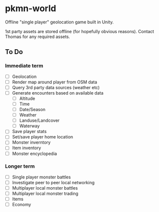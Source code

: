 # pkmn-world

Offline "single player" geolocation game built in Unity.

1st party assets are stored offline (for hopefully obvious reasons). Contact Thomas for any required assets. 

## To Do
### Immediate term

- [ ] Geolocation
- [ ] Render map around player from OSM data
- [ ] Query 3rd party data sources (weather etc)
- [ ] Generate encounters based on available data
  - [ ] Altitude
  - [ ] Time
  - [ ] Date/Season
  - [ ] Weather
  - [ ] Landuse/Landcover
  - [ ] Waterway
- [ ] Save player stats
- [ ] Set/save player home location
- [ ] Monster inverntory
- [ ] Item inventory
- [ ] Monster encyclopedia

### Longer term
- [ ] Single player monster battles
- [ ] Investigate peer to peer local networking
- [ ] Multiplayer local monster battles
- [ ] Multiplayer local monster trading
- [ ] Items
- [ ] Economy